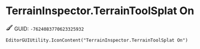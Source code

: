 # TerrainInspector.TerrainToolSplat On
![](/img/TerrainInspector.TerrainToolSplat%20On.png)
GUID: `-7624083770623325932`
```
EditorGUIUtility.IconContent("TerrainInspector.TerrainToolSplat On")
```
